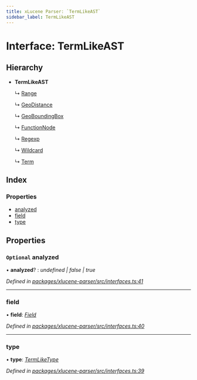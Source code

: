 ```yaml
---
title: xLucene Parser: `TermLikeAST`
sidebar_label: TermLikeAST
---
```


# Interface: TermLikeAST

## Hierarchy

* **TermLikeAST**

  ↳ [Range](range.md)

  ↳ [GeoDistance](geodistance.md)

  ↳ [GeoBoundingBox](geoboundingbox.md)

  ↳ [FunctionNode](functionnode.md)

  ↳ [Regexp](regexp.md)

  ↳ [Wildcard](wildcard.md)

  ↳ [Term](term.md)

## Index

### Properties

* [analyzed](termlikeast.md#optional-analyzed)
* [field](termlikeast.md#field)
* [type](termlikeast.md#type)

## Properties

### `Optional` analyzed

• **analyzed**? : *undefined | false | true*

*Defined in [packages/xlucene-parser/src/interfaces.ts:41](https://github.com/terascope/teraslice/blob/f95bb5556/packages/xlucene-parser/src/interfaces.ts#L41)*

___

###  field

• **field**: *[Field](../overview.md#field)*

*Defined in [packages/xlucene-parser/src/interfaces.ts:40](https://github.com/terascope/teraslice/blob/f95bb5556/packages/xlucene-parser/src/interfaces.ts#L40)*

___

###  type

• **type**: *[TermLikeType](../overview.md#termliketype)*

*Defined in [packages/xlucene-parser/src/interfaces.ts:39](https://github.com/terascope/teraslice/blob/f95bb5556/packages/xlucene-parser/src/interfaces.ts#L39)*
